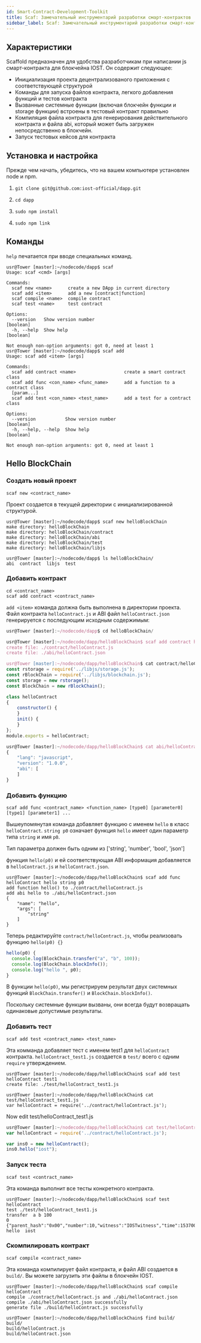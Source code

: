 ```yaml
---
id: Smart-Contract-Development-Toolkit
title: Scaf: Замечательный инструментарий разработки смарт-контрактов
sidebar_label: Scaf: Замечательный инструментарий разработки смарт-контрактов
---
```


## Характеристики

Scaffold предназначен для удобства разработчикам при написании js смарт-контракта для блокчейна IOST. Он содержит следующее:

- Инициализация проекта децентрализованого приложения с соответствующей структурой
- Команды для запуска файлов контракта, легкого добавления функций и тестов контракта
- Вызванные системные функции (включая блокчейн функции и storage функции) встроены в тестовый контракт правильно
- Компиляция файла контракта для генерирования действительного контракта и файла abi, который может быть загружен непосредственно в блокчейн.
- Запуск тестовых кейсов для контракта

## Установка и настройка

Прежде чем начать, убедитесь, что на вашем компьютере установлен node и npm.

1. `git clone git@github.com:iost-official/dapp.git`

2. `cd dapp`

3. `sudo npm install`

4. `sudo npm link`

## Команды

`help` печатается при вводе специальных команд.

```console
usr@Tower [master]:~/nodecode/dapp$ scaf
Usage: scaf <cmd> [args]

Commands:
  scaf new <name>      create a new DApp in current directory
  scaf add <item>      add a new [contract|function]
  scaf compile <name>  compile contract
  scaf test <name>     test contract

Options:
  --version   Show version number                                      [boolean]
  -h, --help  Show help                                                [boolean]

Not enough non-option arguments: got 0, need at least 1
usr@Tower [master]:~/nodecode/dapp$ scaf add
Usage: scaf add <item> [args]

Commands:
  scaf add contract <name>                  create a smart contract class
  scaf add func <con_name> <func_name>      add a function to a contract class
  [param...]
  scaf add test <con_name> <test_name>      add a test for a contract class

Options:
  --version           Show version number                              [boolean]
  -h, --help, --help  Show help                                        [boolean]

Not enough non-option arguments: got 0, need at least 1
```

## Hello BlockChain
### Создать новый проект

```
scaf new <contract_name>
```

Проект создается в текущей директории с инициализированной структурой.

```console
usr@Tower [master]:~/nodecode/dapp$ scaf new helloBlockChain
make directory: helloBlockChain
make directory: helloBlockChain/contract
make directory: helloBlockChain/abi
make directory: helloBlockChain/test
make directory: helloBlockChain/libjs

usr@Tower [master]:~/nodecode/dapp$ ls helloBlockChain/
abi  contract  libjs  test
```

### Добавить контракт

```
cd <contract_name>
scaf add contract <contract_name>
```

`add <item>` команда должна быть выполнена в директории проекта. Файл контракта `helloContract.js` и ABI файл `helloContract.json` генерируется с последующим исходным содержимым:

```js
usr@Tower [master]:~/nodecode/dapp$ cd helloBlockChain/

usr@Tower [master]:~/nodecode/dapp/helloBlockChain$ scaf add contract helloContract
create file: ./contract/helloContract.js
create file: ./abi/helloContract.json

usr@Tower [master]:~/nodecode/dapp/helloBlockChain$ cat contract/helloContract.js
const rstorage = require('../libjs/storage.js');
const rBlockChain = require('../libjs/blockchain.js');
const storage = new rstorage();
const BlockChain = new rBlockChain();

class helloContract
{
    constructor() {
    }
    init() {
    }
};
module.exports = helloContract;

usr@Tower [master]:~/nodecode/dapp/helloBlockChain$ cat abi/helloContract.json
{
    "lang": "javascript",
    "version": "1.0.0",
    "abi": [
    ]
}
```

### Добавить функцию

```
scaf add func <contract_name> <function_name> [type0] [parameter0] [type1] [parameter1] ...
```

Вышеупомянутая команда добавляет функцию с именем `hello` в класс `helloContract`. `string p0` означает функция `hello` имеет один параметр типа `string` и имя `p0`.

Тип параметра должен быть одним из ['string', 'number', 'bool', 'json']

функция `hello(p0)` и ей соответствующая ABI информация добавляется в `helloContract.js` и `helloContract.json`.

```console
usr@Tower [master]:~/nodecode/dapp/helloBlockChain$ scaf add func helloContract hello string p0
add function hello() to ./contract/helloContract.js
add abi hello to ./abi/helloContract.json
{
    "name": "hello",
    "args": [
        "string"
    ]
}
```

Теперь редактируйте `contract/helloContract.js`, чтобы реализовать функцию `hello(p0) {}`

```js
hello(p0) {
  console.log(BlockChain.transfer("a", "b", 100));
  console.log(BlockChain.blockInfo());
  console.log("hello ", p0);
}
```

В функции `hello(p0)`, мы регистрируем результат двух системных функций `BlockChain.transfer()` и `BlockChain.blockInfo()`.

Поскольку системные функции вызваны, они всегда будут возвращать одинаковые допустимые результаты.

### Добавить тест

```
scaf add test <contract_name> <test_name>
```

Эта комманда добавляет тест с именем test1 для `helloContract` контракта. `helloContract_test1.js` создается в `test/` всего с одним `require` утверждением.

```console
usr@Tower [master]:~/nodecode/dapp/helloBlockChain$ scaf add test helloContract test1
create file: ./test/helloContract_test1.js

usr@Tower [master]:~/nodecode/dapp/helloBlockChain$ cat test/helloContract_test1.js
var helloContract = require('../contract/helloContract.js');
```
Now edit test/helloContract_test1.js
```js
usr@Tower [master]:~/nodecode/dapp/helloBlockChain$ cat test/helloContract_test1.js
var helloContract = require('../contract/helloContract.js');

var ins0 = new helloContract();
ins0.hello("iost");
```

### Запуск теста

```
scaf test <contract_name>
```

Эта команда выполнит все тесты конкретного контракта.

```console
usr@Tower [master]:~/nodecode/dapp/helloBlockChain$ scaf test helloContract
test ./test/helloContract_test1.js
transfer  a b 100
0
{"parent_hash":"0x00","number":10,"witness":"IOSTwitness","time":1537000000}
hello  iost
```

### Скомпилировать контракт

```
scaf compile <contract_name>
```

Эта команда компилирует файл контракта, и файл ABI создается в `build/`. Вы можете загрузить эти файлы в блокчейн IOST.

```console
usr@Tower [master]:~/nodecode/dapp/helloBlockChain$ scaf compile helloContract
compile ./contract/helloContract.js and ./abi/helloContract.json
compile ./abi/helloContract.json successfully
generate file ./build/helloContract.js successfully

usr@Tower [master]:~/nodecode/dapp/helloBlockChain$ find build/
build/
build/helloContract.js
build/helloContract.json
```
